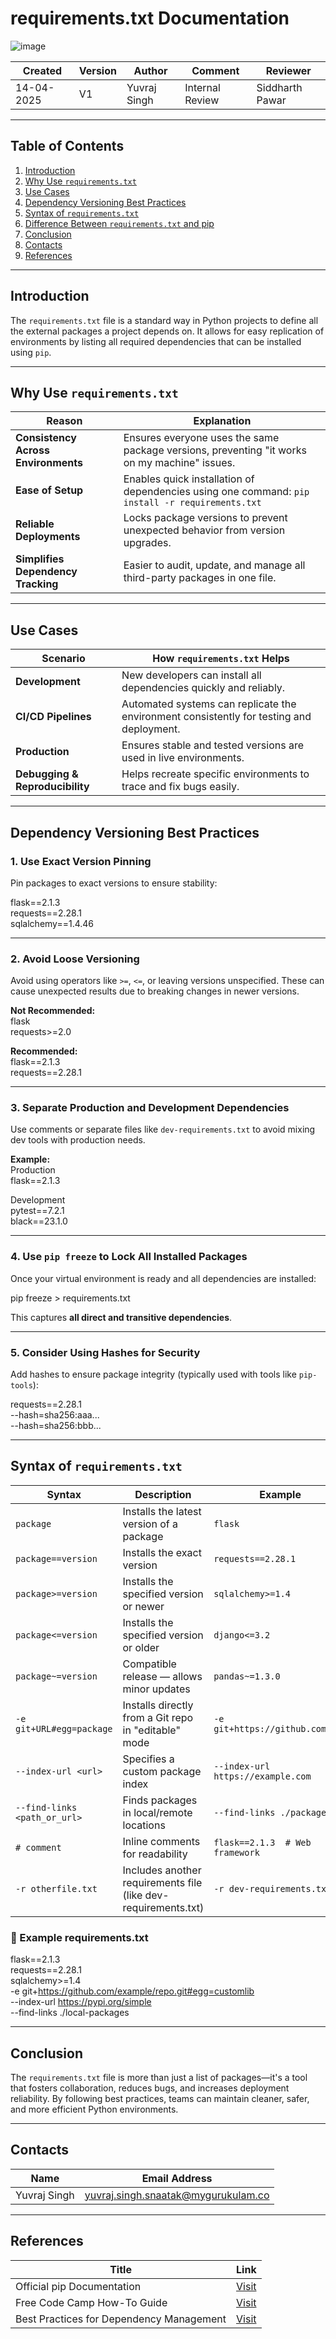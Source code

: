 
# requirements.txt Documentation
![image](https://cdn.hashnode.com/res/hashnode/image/upload/v1637422966499/jx6h36yHp.jpeg)

| Created     | Version | Author        | Comment            | Reviewer         |
|-------------|---------|---------------|---------------------|------------------|
| 14-04-2025  | V1      | Yuvraj Singh  | Internal Review     | Siddharth Pawar  |

---

## **Table of Contents**

1. [Introduction](#introduction)  
2. [Why Use `requirements.txt`](#why-use-requirementstxt)  
3. [Use Cases](#use-cases)  
4. [Dependency Versioning Best Practices](#dependency-versioning-best-practices)  
5. [Syntax of `requirements.txt`](#syntax-of-requirements.txt)
6. [Difference Between `requirements.txt` and pip](#difference-between-requirementstxt-and-pip)
7. [Conclusion](#conclusion)  
8. [Contacts](#contacts)  
9. [References](#references)  

---

## Introduction

The `requirements.txt` file is a standard way in Python projects to define all the external packages a project depends on. It allows for easy replication of environments by listing all required dependencies that can be installed using `pip`.

---

## Why Use `requirements.txt`

| **Reason**                       | **Explanation**                                                                                      |
|----------------------------------|--------------------------------------------------------------------------------------------------------|
| **Consistency Across Environments** | Ensures everyone uses the same package versions, preventing "it works on my machine" issues.         |
| **Ease of Setup**               | Enables quick installation of dependencies using one command: `pip install -r requirements.txt`      |
| **Reliable Deployments**        | Locks package versions to prevent unexpected behavior from version upgrades.                         |
| **Simplifies Dependency Tracking** | Easier to audit, update, and manage all third-party packages in one file.                             |

---

## Use Cases

| **Scenario**             | **How `requirements.txt` Helps**                                                                 |
|--------------------------|--------------------------------------------------------------------------------------------------|
| **Development**          | New developers can install all dependencies quickly and reliably.                               |
| **CI/CD Pipelines**      | Automated systems can replicate the environment consistently for testing and deployment.        |
| **Production**           | Ensures stable and tested versions are used in live environments.                              |
| **Debugging & Reproducibility** | Helps recreate specific environments to trace and fix bugs easily.                             |

---

## Dependency Versioning Best Practices

### 1. Use Exact Version Pinning

Pin packages to exact versions to ensure stability: 

flask==2.1.3 \
requests==2.28.1 \
sqlalchemy==1.4.46 

---

### 2. Avoid Loose Versioning

Avoid using operators like `>=`, `<=`, or leaving versions unspecified. These can cause unexpected results due to breaking changes in newer versions. 

**Not Recommended:** \
flask \
requests>=2.0 

**Recommended:** \
flask==2.1.3 \
requests==2.28.1 

---

### 3. Separate Production and Development Dependencies

Use comments or separate files like `dev-requirements.txt` to avoid mixing dev tools with production needs.

**Example:** \
Production \
flask==2.1.3 

Development \
pytest==7.2.1 \
black==23.1.0 

---

### 4. Use `pip freeze` to Lock All Installed Packages

Once your virtual environment is ready and all dependencies are installed: 

pip freeze > requirements.txt 

This captures **all direct and transitive dependencies**.

---

### 5. Consider Using Hashes for Security

Add hashes to ensure package integrity (typically used with tools like `pip-tools`): 

requests==2.28.1 \
--hash=sha256:aaa... \
--hash=sha256:bbb...

---

## Syntax of `requirements.txt`

| **Syntax**                          | **Description**                                                   | **Example**                         |
|------------------------------------|-------------------------------------------------------------------|-------------------------------------|
| `package`                          | Installs the latest version of a package                          | `flask`                             |
| `package==version`                 | Installs the exact version                                        | `requests==2.28.1`                  |
| `package>=version`                 | Installs the specified version or newer                           | `sqlalchemy>=1.4`                   |
| `package<=version`                 | Installs the specified version or older                           | `django<=3.2`                       |
| `package~=version`                 | Compatible release — allows minor updates                         | `pandas~=1.3.0`                     |
| `-e git+URL#egg=package`           | Installs directly from a Git repo in "editable" mode              | `-e git+https://github.com/...`     |
| `--index-url <url>`                | Specifies a custom package index                                  | `--index-url https://example.com`  |
| `--find-links <path_or_url>`       | Finds packages in local/remote locations                          | `--find-links ./packages`          |
| `# comment`                        | Inline comments for readability                                   | `flask==2.1.3  # Web framework`     |
| `-r otherfile.txt`                 | Includes another requirements file (like dev-requirements.txt)   | `-r dev-requirements.txt`          |

### 📄 Example requirements.txt

flask==2.1.3 \
requests==2.28.1 \
sqlalchemy>=1.4 \
-e git+https://github.com/example/repo.git#egg=customlib \
--index-url https://pypi.org/simple \
--find-links ./local-packages 

---
## Conclusion

The `requirements.txt` file is more than just a list of packages—it's a tool that fosters collaboration, reduces bugs, and increases deployment reliability. By following best practices, teams can maintain cleaner, safer, and more efficient Python environments.

---

## Contacts

| Name         | Email Address                                 |
|--------------|-----------------------------------------------|
| Yuvraj Singh | yuvraj.singh.snaatak@mygurukulam.co           |

---

## References

| **Title**                               | **Link**                                                                 |
|------------------------------------------|-------------------------------------------------------------------------|
| Official pip Documentation               | [Visit](https://pip.pypa.io/en/stable/reference/requirements-file-format/) |
| Free Code Camp How-To Guide    | [Visit](https://www.freecodecamp.org/news/python-requirementstxt-explained/)              |
| Best Practices for Dependency Management | [Visit](https://docs.python-guide.org/dev/virtualenvs/#requirements-files) |
